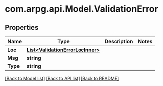 # com.arpg.api.Model.ValidationError

## Properties

Name | Type | Description | Notes
------------ | ------------- | ------------- | -------------
**Loc** | [**List&lt;ValidationErrorLocInner&gt;**](ValidationErrorLocInner.md) |  | 
**Msg** | **string** |  | 
**Type** | **string** |  | 

[[Back to Model list]](../README.md#documentation-for-models) [[Back to API list]](../README.md#documentation-for-api-endpoints) [[Back to README]](../README.md)

